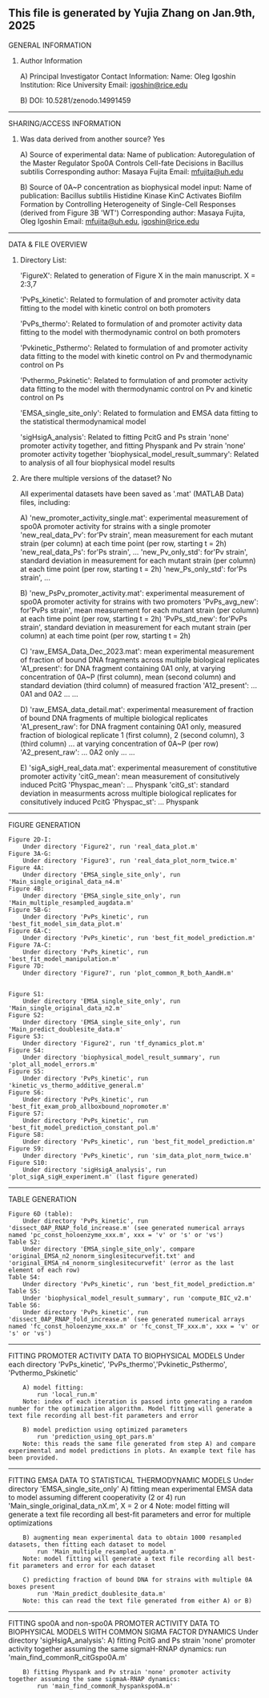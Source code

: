 This file is generated by Yujia Zhang on Jan.9th, 2025
-------------------------------------------------------------------------------------------------------------------------------------------------------
GENERAL INFORMATION

1. Author Information

	A) Principal Investigator Contact Information:
		Name: Oleg Igoshin
		Institution: Rice University 
		Email: igoshin@rice.edu

	B) DOI: 10.5281/zenodo.14991459

-------------------------------------------------------------------------------------------------------------------------------------------------------
SHARING/ACCESS INFORMATION

1. Was data derived from another source? Yes
   
	A) Source of experimental data:
		Name of publication: Autoregulation of the Master Regulator Spo0A Controls Cell-fate Decisions in Bacillus subtilis
		Corresponding author: Masaya Fujita
		Email: mfujita@uh.edu

	B) Source of 0A~P concentration as biophysical model input: 
		Name of publication: Bacillus subtilis Histidine Kinase KinC Activates Biofilm Formation by Controlling Heterogeneity of Single-Cell Responses (derived from Figure 3B 'WT')
		Corresponding author: Masaya Fujita, Oleg Igoshin
		Email: mfujita@uh.edu, igoshin@rice.edu

-------------------------------------------------------------------------------------------------------------------------------------------------------
DATA & FILE OVERVIEW

1. Directory List: 

	'FigureX': Related to generation of Figure X in the main manuscript. X = 2:3,7

	'PvPs_kinetic': Related to formulation of and promoter activity data fitting to the model with kinetic control on both promoters

	'PvPs_thermo': Related to formulation of and promoter activity data fitting to the model with thermodynamic control on both promoters

	'Pvkinetic_Psthermo': Related to formulation of and promoter activity data fitting to the model with kinetic control on Pv and thermodynamic control on Ps

	'Pvthermo_Pskinetic': Related to formulation of and promoter activity data fitting to the model with thermodynamic control on Pv and kinetic control on Ps

	'EMSA_single_site_only': Related to formulation and EMSA data fitting to the statistical thermodynamical model

	'sigHsigA_analysis': Related to fitting PcitG and Ps strain 'none' promoter activity together, and fitting Physpank and Pv strain 'none' promoter activity together
	'biophysical_model_result_summary': Related to analysis of all four biophysical model results

2. Are there multiple versions of the dataset? No

	All experimental datasets have been saved as '.mat' (MATLAB Data) files, including:

	A) 'new_promoter_activity_single.mat': experimental measurement of spo0A promoter activity for strains with a single promoter
		'new_real_data_Pv': for'Pv strain', mean measurement for each mutant strain (per column) at each time point (per row, starting t = 2h)
		'new_real_data_Ps': for'Ps strain', ...
		'new_Pv_only_std': for'Pv strain', standard deviation in measurement for each mutant strain (per column) at each time point (per row, starting t = 2h)
		'new_Ps_only_std': for'Ps strain', ...

	B) 'new_PsPv_promoter_activity.mat': experimental measurement of spo0A promoter activity for strains with two promoters
		'PvPs_avg_new': for'PvPs strain', mean measurement for each mutant strain (per column) at each time point (per row, starting t = 2h)
		'PvPs_std_new': for'PvPs strain', standard deviation in measurement for each mutant strain (per column) at each time point (per row, starting t = 2h)

	C) 'raw_EMSA_Data_Dec_2023.mat': mean experimental measurement of fraction of bound DNA fragments across multiple biological replicates
		'A1_present': for DNA fragment containing 0A1 only, at varying concentration of 0A~P (first column), mean (second column) and standard deviation (third column) of measured fraction
		'A12_present': ... 0A1 and 0A2 ...
		...

	D) 'raw_EMSA_data_detail.mat': experimental measurement of fraction of bound DNA fragments of multiple biological replicates
		'A1_present_raw': for DNA fragment containing 0A1 only, measured fraction of biological replicate 1 (first column), 2 (second column), 3 (third column) ... at varying concentration of 0A~P (per row)
		'A2_present_raw': ... 0A2 only ...
		...

	E) 'sigA_sigH_real_data.mat': experimental measurement of constitutive promoter activity
		'citG_mean': mean measurement of consitutively induced PcitG
		'Physpac_mean': ... Physpank
		'citG_st': standard deviation in measurments across multiple biological replicates for consitutively induced PcitG
		'Physpac_st': ... Physpank

-------------------------------------------------------------------------------------------------------------------------------------------------------
FIGURE GENERATION 

	Figure 2D-I:
		Under directory 'Figure2', run 'real_data_plot.m'
	Figure 3A-G:
		Under directory 'Figure3', run 'real_data_plot_norm_twice.m'
	Figure 4A:
		Under directory 'EMSA_single_site_only', run 'Main_single_original_data_n4.m'
	Figure 4B:
		Under directory 'EMSA_single_site_only', run 'Main_multiple_resampled_augdata.m'
	Figure 5B-G:
		Under directory 'PvPs_kinetic', run 'best_fit_model_sim_data_plot.m'
	Figure 6A-C:
		Under directory 'PvPs_kinetic', run 'best_fit_model_prediction.m'
	Figure 7A-C: 
		Under directory 'PvPs_kinetic', run 'best_fit_model_manipulation.m'
	Figure 7D:
		Under directory 'Figure7', run 'plot_common_R_both_AandH.m'


	Figure S1:
		Under directory 'EMSA_single_site_only', run 'Main_single_original_data_n2.m'
	Figure S2:
		Under directory 'EMSA_single_site_only', run 'Main_predict_doublesite_data.m'
	Figure S3:
		Under directory 'Figure2', run 'tf_dynamics_plot.m'
	Figure S4:
		Under directory 'biophysical_model_result_summary', run 'plot_all_model_errors.m' 
	Figure S5:
		Under directory 'PvPs_kinetic', run 'kinetic_vs_thermo_additive_general.m'
	Figure S6:
		Under directory 'PvPs_kinetic', run 'best_fit_exam_prob_allboxbound_nopromoter.m'
	Figure S7:
		Under directory 'PvPs_kinetic', run 'best_fit_model_prediction_constant_pol.m'
	Figure S8:
		Under directory 'PvPs_kinetic', run 'best_fit_model_prediction.m'
	Figure S9:
		Under directory 'PvPs_kinetic', run 'sim_data_plot_norm_twice.m'
	Figure S10:
		Under directory 'sigHsigA_analysis', run 'plot_sigA_sigH_experiment.m' (last figure generated)


-------------------------------------------------------------------------------------------------------------------------------------------------------
TABLE GENERATION 

	Figure 6D (table):
		Under directory 'PvPs_kinetic', run 'dissect_0AP_RNAP_fold_increase.m' (see generated numerical arrays named 'pc_const_holoenzyme_xxx.m', xxx = 'v' or 's' or 'vs')
	Table S2:
		Under directory 'EMSA_single_site_only', compare 'original_EMSA_n2_nonorm_singlesitecurvefit.txt' and 'original_EMSA_n4_nonorm_singlesitecurvefit' (error as the last element of each row)
	Table S4:
		Under directory 'PvPs_kinetic', run 'best_fit_model_prediction.m'
	Table S5:
		Under 'biophysical_model_result_summary', run 'compute_BIC_v2.m'
	Table S6: 
		Under directory 'PvPs_kinetic', run 'dissect_0AP_RNAP_fold_increase.m' (see generated numerical arrays named 'fc_const_holoenzyme_xxx.m' or 'fc_const_TF_xxx.m', xxx = 'v' or 's' or 'vs')

-------------------------------------------------------------------------------------------------------------------------------------------------------
FITTING PROMOTER ACTIVITY DATA TO BIOPHYSICAL MODELS
	Under each directory 'PvPs_kinetic', 'PvPs_thermo','Pvkinetic_Psthermo', 'Pvthermo_Pskinetic'
		
		A) model fitting:
			run 'local_run.m'
		Note: index of each iteration is passed into generating a random number for the optimization algorithm. Model fitting will generate a text file recording all best-fit parameters and error

		B) model prediction using optimized parameters
			run 'prediction_using_opt_pars.m'
		Note: this reads the same file generated from step A) and compare experimental and model predictions in plots. An example text file has been provided.

-------------------------------------------------------------------------------------------------------------------------------------------------------
FITTING EMSA DATA TO STATISTICAL THERMODYNAMIC MODELS
	Under directory 'EMSA_single_site_only'
		A) fitting mean experimental EMSA data to model assuming different cooperativity (2 or 4)
			run 'Main_single_original_data_nX.m', X = 2 or 4 
		Note: model fitting will generate a text file recording all best-fit parameters and error for multiple optimizations
		
		B) augmenting mean experimental data to obtain 1000 resampled datasets, then fitting each dataset to model
			run 'Main_multiple_resampled_augdata.m'
		Note: model fitting will generate a text file recording all best-fit parameters and error for each dataset

		C) predicting fraction of bound DNA for strains with multiple 0A boxes present
			run 'Main_predict_doublesite_data.m'
		Note: this can read the text file generated from either A) or B)

-------------------------------------------------------------------------------------------------------------------------------------------------------
FITTING spo0A and non-spo0A PROMOTER ACTIVITY DATA TO BIOPHYSICAL MODELS WITH COMMON SIGMA FACTOR DYNAMICS
	Under directory 'sigHsigA_analysis':
		A) fitting PcitG and Ps strain 'none' promoter activity together assuming the same sigmaH-RNAP dynamics:
			run 'main_find_commonR_citGspo0A.m'

		B) fitting Physpank and Pv strain 'none' promoter activity together assuming the same sigmaA-RNAP dynamics:
			run 'main_find_commonR_hyspankspo0A.m'


